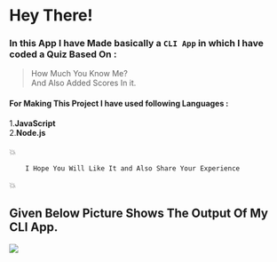 # Hey There!

### In this App I have Made basically a `CLI App` in which I have coded a Quiz Based On :
> How Much You Know Me? <br>
> And Also Added Scores In it. <br>

#### For Making This Project I have used following Languages :
   1.**JavaScript**<br>
   2.**Node.js**<br><br>
:boom:
```
    I Hope You Will Like It and Also Share Your Experience  
``` 
 :boom:

## Given Below Picture Shows The Output Of My CLI App.
<img src = "https://user-images.githubusercontent.com/72239310/151645498-3fe912e8-a57e-4e4c-841f-2a29c83d2776.png">

